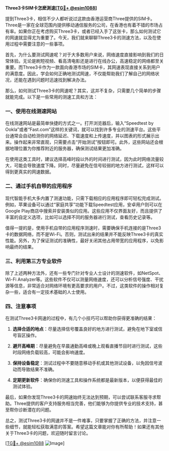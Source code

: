 **Three3卡SIM卡怎麽測速[[TG💪+ @esim1088](https://t.me/s/esim1088)]**

提到Three3卡，相信不少人都听说过这款由香港运营商Three提供的SIM卡。Three是一家在全球范围内提供移动通信服务的公司，在香港也有着不错的市场占有率。如果你正在考虑购买Three3卡，或者已经入手了这张卡，那么如何测试它的网速就显得尤为重要了。今天，我们就来聊聊Three3卡的测速方法，以及在使用过程中需要注意的一些事项。

首先，为什么要测试网速呢？对于大多数用户来说，网络速度直接影响到我们的日常体验。无论是刷短视频、看高清电影还是进行在线办公，高速稳定的网络都至关重要。而Three3卡作为一款面向香港市场的SIM卡，其网速表现直接关系到用户的满意度。因此，学会如何正确地测试网速，不仅能帮助我们了解自己的网络状况，还能在遇到问题时迅速找到解决办法。

那么，如何测试Three3卡的网速呢？其实，这并不复杂，只需要几个简单的步骤就能完成。以下是一些常用的测速工具和方法：

### 一、使用在线测速网站

在线测速网站是最简单快捷的方式之一。打开浏览器后，输入“Speedtest by Ookla”或者“Fast.com”这样的关键词，就可以找到许多专业的测速平台。这些平台通常会自动检测你的网络延迟、下载速度和上传速度，并以图表的形式展示出来。操作起来非常直观，只需要点击“开始测试”按钮即可。此外，这些网站还会根据地理位置为你推荐附近的服务器，确保测试结果更加准确。

在使用这类工具时，建议选择高峰时段以外的时间进行测试，因为此时网络流量较大，可能会导致速度下降。同时，尽量避免在信号较弱的地方进行测试，这样可以得到更真实的网速数据。

### 二、通过手机自带的应用程序

现代智能手机大多内置了测速功能，只需下载相应的应用程序即可轻松完成测试。例如，苹果设备可以通过“家庭共享”功能下载Speedtest应用，安卓用户则可以在Google Play商店中搜索并安装类似的应用。这些应用不仅界面友好，而且提供了丰富的自定义选项，比如可以选择不同的服务器进行测试，查看历史记录等。

值得一提的是，使用手机自带的应用程序测速时，需要确保手机连接的是Three3卡的数据网络，而不是Wi-Fi。否则，测试出来的结果并不能反映Three3卡的真实性能。另外，为了保证测试的准确性，最好关闭其他占用带宽的应用程序，以免影响最终的结果。

### 三、利用第三方专业软件

除了上述两种方法外，还有一些专门针对专业人士设计的测速软件，如NetSpot、Wi-Fi Analyzer等。这些软件不仅可以测量网络速度，还可以分析信号强度、干扰源等信息，非常适合对网络环境有更高要求的用户。不过，这类软件的操作相对复杂一些，适合有一定技术基础的人士使用。

### 四、注意事项

在测试Three3卡网速的过程中，有几个小技巧可以帮助你获得更准确的结果：

1. **选择合适的地点**：尽量选择信号覆盖良好的地方进行测试，避免在地下室或信号盲区操作。
   
2. **避开高峰期**：尽量避免在早晨通勤高峰或晚上观看直播节目时进行测试，这些时段网络负载较高，可能会影响速度。
   
3. **保持设备稳定**：测试过程中不要随意移动手机或其他测试设备，以免因信号波动而导致结果不准确。
   
4. **定期更新软件**：确保你的测速工具和操作系统都是最新版本，以便获得最佳的测试体验。

最后，如果你发现Three3卡的网速始终无法达到预期，可以尝试联系客服寻求帮助。Three提供的客户支持服务相当完善，他们能够为你提供专业的技术支持，甚至帮你诊断潜在的问题。

总之，测试Three3卡的网速并不是一件难事，只要掌握了正确的方法，并注意一些细节，就能轻松获取满意的答案。希望这篇文章能对你有所帮助！如果还有其他关于Three3卡的问题，欢迎随时留言讨论。

[[TG💪+ @esim1088](https://t.me/s/esim1088) ![Image](https://i.postimg.cc/4NQfJmqS/Snipaste-2025-05-13-00-14-12.png)]